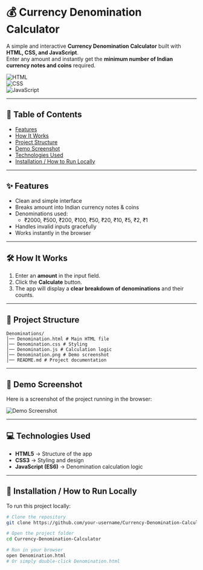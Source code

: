 # 💰 Currency Denomination Calculator  

A simple and interactive **Currency Denomination Calculator** built with **HTML, CSS, and JavaScript**.  
Enter any amount and instantly get the **minimum number of Indian currency notes and coins** required.  

![HTML](https://img.shields.io/badge/HTML-5-orange)  
![CSS](https://img.shields.io/badge/CSS-3-blue)  
![JavaScript](https://img.shields.io/badge/JavaScript-ES6-yellow)  

---

## 📑 Table of Contents  
- [Features](#-features)  
- [How It Works](#-how-it-works)  
- [Project Structure](#-project-structure)  
- [Demo Screenshot](#-demo-screenshot)  
- [Technologies Used](#-technologies-used)  
- [Installation / How to Run Locally](#-installation--how-to-run-locally)  

---

## ✨ Features  
- Clean and simple interface  
- Breaks amount into Indian currency notes & coins  
- Denominations used:  
  - ₹2000, ₹500, ₹200, ₹100, ₹50, ₹20, ₹10, ₹5, ₹2, ₹1  
- Handles invalid inputs gracefully  
- Works instantly in the browser  

---

## 🛠 How It Works  
1. Enter an **amount** in the input field.  
2. Click the **Calculate** button.  
3. The app will display a **clear breakdown of denominations** and their counts.  

---

## 📂 Project Structure  
```
Denominations/
│── Denomination.html # Main HTML file
│── Denomination.css # Styling
│── Denomination.js # Calculation logic
│── Denomination.png # Demo screenshot
│── README.md # Project documentation

```

---

## 📸 Demo Screenshot  
Here is a screenshot of the project running in the browser:  

![Demo Screenshot](Denomination.png)  

---

## 💻 Technologies Used  
- **HTML5** → Structure of the app  
- **CSS3** → Styling and design  
- **JavaScript (ES6)** → Denomination calculation logic  

---

## 🚀 Installation / How to Run Locally  
To run this project locally:  

```bash
# Clone the repository
git clone https://github.com/your-username/Currency-Denomination-Calculator.git  

# Open the project folder
cd Currency-Denomination-Calculator  

# Run in your browser
open Denomination.html  
# Or simply double-click Denomination.html
